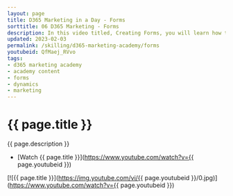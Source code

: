 ```yaml
---
layout: page
title: D365 Marketing in a Day - Forms
sorttitle: 06 D365 Marketing - Forms
description: In this video titled, Creating Forms, you will learn how to quickly and easily create an inbound form to capture information for a potential lead. 
updated: 2023-02-03
permalink: /skilling/d365-marketing-academy/forms
youtubeid: QfMaej_RVvo
tags: 
- d365 marketing academy
- academy content
- forms
- dynamics
- marketing
---
```


# {{ page.title }}

{{ page.description }}

* [Watch {{ page.title }}](https://www.youtube.com/watch?v={{ page.youtubeid }})

[![{{ page.title }}](https://img.youtube.com/vi/{{ page.youtubeid }}/0.jpg)](https://www.youtube.com/watch?v={{ page.youtubeid }})
